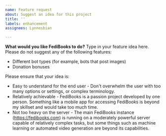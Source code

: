 ```yaml
---
name: Feature request
about: Suggest an idea for this project
title: ''
labels: enhancement
assignees: Lynnesbian

---
```


**What would you like FediBooks to do?**
Type in your feature idea here. Please do not suggest any of the following features:
- Different bot types (for example, bots that post images)
- Donation bonuses

Please ensure that your idea is:
- Easy to understand for the end user - Don't overwhelm the user with too many options or settings, or complex terminology.
- Relatively achievable - FediBooks is a passion project developed by one person. Something like a mobile app for accessing FediBooks is beyond my skillset and would take too much time.
- Not too heavy on the server - The main FediBooks instance (https://fedibooks.com) is running on a moderately powerful server capable of relatively complex tasks, but some things such as machine learning or automated video generation are beyond its capabilities.
